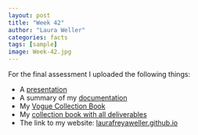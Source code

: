 ```yaml
---
layout: post
title: "Week 42"
author: "Laura Weller"
categories: facts
tags: [sample]
image: Week-42.jpg
---
```



For the final assessment I uploaded the following things:

- A [presentation](https://docs.google.com/presentation/d/1R8-Jkrto2_s0rOJLl6KUvcrfLyFg8POr/edit?usp=sharing&ouid=117429730282650331398&rtpof=true&sd=true)
- A summary of my [documentation](../../assets/nonimg/graduation-info-summary-of-documentation.pdf)
- My [Vogue Collection Book](../../assets/nonimg/CollectionBook_Vogue_Graduation_2023.2024_Sem2.pdf)
- My [collection book with all deliverables](../../assets/nonimg/Collection-book-deliverables.pdf)
- The link to my website: [laurafreyaweller.github.io](laurafreyaweller.github.io)
